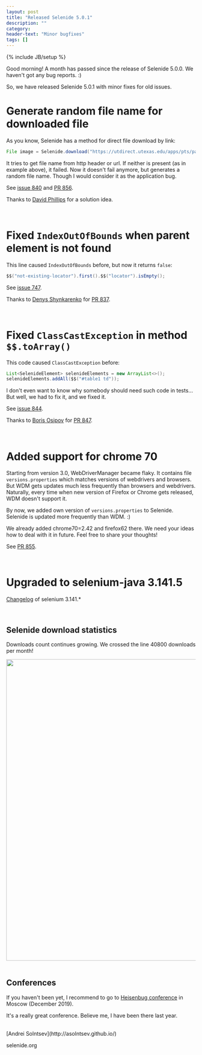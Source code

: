 ```yaml
---
layout: post
title: "Released Selenide 5.0.1"
description: ""
category:
header-text: "Minor bugfixes"
tags: []
---
```

{% include JB/setup %}

Good morning!
A month has passed since the release of Selenide 5.0.0. We haven't got any bug reports. :)

So, we have released Selenide 5.0.1 with minor fixes for old issues. 

# Generate random file name for downloaded file 

As you know, Selenide has a method for direct file download by link:

```java
File image = Selenide.download("https://utdirect.utexas.edu/apps/pts/parking/citations/nlogon/images/6584836/");
``` 

It tries to get file name from http header or url. If neither is present (as in example above), it failed. 
Now it doesn't fail anymore, but generates a random file name. Though I would consider it as the application bug.

See [issue 840](https://github.com/selenide/selenide/issues/840) and [PR 856](https://github.com/selenide/selenide/pull/856).

Thanks to [David Phillips](https://github.com/fyrewall77) for a solution idea. 


<br>


# Fixed `IndexOutOfBounds` when parent element is not found

This line caused `IndexOutOfBounds` before, but now it returns `false`:

```java
$$("not-existing-locator").first().$$("locator").isEmpty();
``` 

See [issue 747](https://github.com/selenide/selenide/issues/747).

Thanks to [Denys Shynkarenko](https://github.com/Denysss) for [PR 837](https://github.com/selenide/selenide/pull/837).

<br>


# Fixed `ClassCastException` in method `$$.toArray()`

This code caused `ClassCastException` before:

```java
List<SelenideElement> selenideElements = new ArrayList<>();
selenideElements.addAll($$("#table1 td"));
```

I don't even want to know why somebody should need such code in tests... But well, we had to fix it, and we fixed it.
 
See [issue 844](https://github.com/selenide/selenide/issues/844).

Thanks to [Boris Osipov](https://github.com/BorisOsipov) for [PR 847](https://github.com/selenide/selenide/pull/847).


<br>

# Added support for chrome 70

Starting from version 3.0, WebDriverManager became flaky. It contains file `versions.properties` which
matches versions of webdrivers and browsers. But WDM gets updates much less frequently than browsers and webdrivers.
Naturally, every time when new version of Firefox or Chrome gets released, WDM doesn't support it. 

By now, we added own version of `versions.properties` to Selenide. Selenide is updated more frequently than WDM. :)
 
We already added chrome70=2.42 and firefox62 there. 
We need your ideas how to deal with it in future. Feel free to share your thoughts! 

See [PR 855](https://github.com/selenide/selenide/pull/855).

<br>

# Upgraded to selenium-java 3.141.5

[Changelog]({{site.SELENIUM_CHANGELOG}}) of selenium 3.141.*

<br>

## Selenide download statistics

Downloads count continues growing. We crossed the line 40800 downloads per month! 

<center>
  <img src="{{ BASE_PATH }}/images/2018/10/selenide-downloads.png" width="800"/>
</center>

<br>

## Conferences

If you haven't been yet, I recommend to go to [Heisenbug conference](https://heisenbug-moscow.ru/2018/msk/people/) in Moscow (December 2019).

It's a really great conference. Believe me, I have been there last year.  

<br>
[Andrei Solntsev](http://asolntsev.github.io/)

selenide.org
